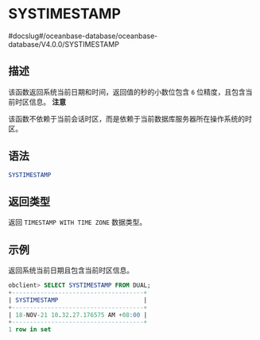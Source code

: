 SYSTIMESTAMP 
=================================
#docslug#/oceanbase-database/oceanbase-database/V4.0.0/SYSTIMESTAMP


描述 
-----------------------

该函数返回系统当前日期和时间，返回值的秒的小数位包含 `6` 位精度，且包含当前时区信息。
**注意**



该函数不依赖于当前会话时区，而是依赖于当前数据库服务器所在操作系统的时区。

语法 
-----------------------

```sql
SYSTIMESTAMP
```



返回类型 
-------------------------

返回 `TIMESTAMP WITH TIME ZONE` 数据类型。

示例 
-----------------------

返回系统当前日期且包含当前时区信息。

```sql
obclient> SELECT SYSTIMESTAMP FROM DUAL;
+-------------------------------------+
| SYSTIMESTAMP                        |
+-------------------------------------+
| 18-NOV-21 10.32.27.176575 AM +08:00 |
+-------------------------------------+
1 row in set
```


